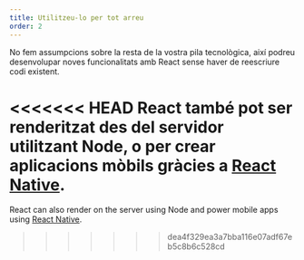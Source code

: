 ```yaml
---
title: Utilitzeu-lo per tot arreu
order: 2
---
```


No fem assumpcions sobre la resta de la vostra pila tecnològica, així podreu desenvolupar noves funcionalitats amb React sense haver de reescriure codi existent.

<<<<<<< HEAD
React també pot ser renderitzat des del servidor utilitzant Node, o per crear aplicacions mòbils gràcies a [React Native](https://facebook.github.io/react-native/).
=======
React can also render on the server using Node and power mobile apps using [React Native](https://reactnative.dev/).
>>>>>>> dea4f329ea3a7bba116e07adf67eb5c8b6c528cd

